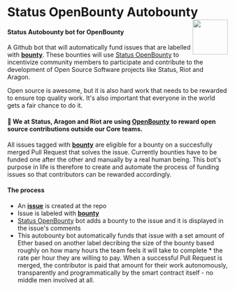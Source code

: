 # Status OpenBounty Autobounty <img align="right" src="https://github.com/status-im/autobounty/blob/master/status.png" height="80px" />

#### Status Autobounty bot for OpenBounty
A Github bot that will automatically fund issues that are labelled with **[bounty](https://github.com/status-im/status-react/issues?utf8=%E2%9C%93&q=is%3Aissue+is%3Aopen+label%3Abountyy)**.
These bounties will use [Status OpenBounty](https://openbounty.status.im/) to incentivize community members to participate and contribute to  the development of Open Source Software projects like Status, Riot and Aragon.

Open source is awesome, but it is also hard work that needs to be rewarded to ensure top quality work. It's also important that everyone in the world gets a fair chance to do it.

#### 🦋 We at Status, Aragon and Riot are using [OpenBounty](https://openbounty.status.im/) to reward open source contributions outside our Core teams.
All issues tagged with **[bounty](https://github.com/status-im/status-react/issues?utf8=%E2%9C%93&q=is%3Aissue+is%3Aopen+label%3Abounty)** are eligible for a bounty on a succesfully merged Pull Request that solves the issue. Currently bounties have to be funded one after the other and manually by a real human being. This bot's purpose in life is therefore to create and automate the process of funding issues so that contributors can be rewarded accordingly.

#### The process

- An **[issue](https://github.com/status-im/status-react/issues)** is created at the repo
- Issue is labeled with **[bounty](https://github.com/status-im/status-react/issues?utf8=%E2%9C%93&q=is%3Aissue+is%3Aopen+label%3Abounty)**
- [Status OpenBounty](https://openbounty.status.im/) bot adds a bounty to the issue and it is displayed in the issue's comments
- This autobounty bot automatically funds that issue with a set amount of Ether based on another label decribing the size of the bounty based roughly on how many hours the team feels it will take to complete * the rate per hour they are willing to pay. When a successful Pull Request is merged, the contributor is paid that amount for their work autonomously, transparently and programmatically by the smart contract itself - no middle men involved at all.

